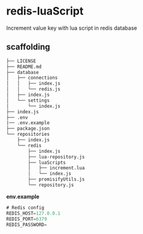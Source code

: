 # redis-luaScript

Increment value key with lua script in redis database

## scaffolding

```sh
├── LICENSE
├── README.md
├── database
│   ├── connections
│   │   ├── index.js
│   │   └── redis.js
│   ├── index.js
│   └── settings
│       └── index.js
├── index.js
├── .env
|── .env.example
├── package.json
└── repositories
    ├── index.js
    └── redis
        ├── index.js
        ├── lua-repository.js
        ├── luaScripts
        │   ├── increment.lua
        │   └── index.js
        ├── promisifyUtils.js
        └── repository.js
```

**env.example**

```javascript
# Redis config
REDIS_HOST=127.0.0.1
REDIS_PORT=6379
REDIS_PASSWORD=
```
